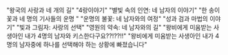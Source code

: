 
"왕국의 사랑과 네 개의 길"
"4랑이야기"
"별빛 속의 인연: 네 남자의 이야기"
"한 송이 꽃과 네 명의 기사들의 운명 "
"운명의 불꽃: 네 남자와의 여정"
"성과 검과 마법의 이야기"
"빛과 그림자: 사랑의 선택"
"영원의 약속: 네 남자와의 길"
"왕비에게 미움받는 사생아인 내가 4명의 남자와 키스한다구요??!??!!"
"왕비에게 미움받는 사생아인 내가 4명의 남자중에 하나를 선택해야 하는 상황에 빠졌습니다"
